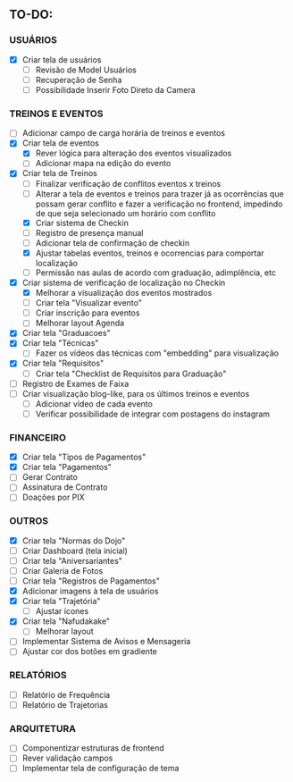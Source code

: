 ## TO-DO:

### USUÁRIOS

- [x] Criar tela de usuários
  - [ ] Revisão de Model Usuários
  - [ ] Recuperação de Senha
  - [ ] Possibilidade Inserir Foto Direto da Camera

### TREINOS E EVENTOS

- [ ] Adicionar campo de carga horária de treinos e eventos
- [x] Criar tela de eventos
  - [X] Rever lógica para alteração dos eventos visualizados
  - [ ] Adicionar mapa na edição do evento
- [x] Criar tela de Treinos
  - [ ] Finalizar verificação de conflitos eventos x treinos
  - [ ] Alterar a tela de eventos e treinos para trazer já as ocorrências que possam gerar conflito e fazer a verificação no frontend, impedindo de que seja selecionado um horário com conflito
  - [x] Criar sistema de Checkin
  - [ ] Registro de presença manual
  - [ ] Adicionar tela de confirmação de checkin
  - [x] Ajustar tabelas eventos, treinos e ocorrencias para comportar localização
  - [ ] Permissão nas aulas de acordo com graduação, adimplência, etc
- [x] Criar sistema de verificação de localização no Checkin
  - [x] Melhorar a visualização dos eventos mostrados
  - [ ] Criar tela "Visualizar evento"
  - [ ] Criar inscrição para eventos
  - [ ] Melhorar layout Agenda
- [x] Criar tela "Graduacoes"
- [x] Criar tela "Técnicas"
  - [ ] Fazer os vídeos das técnicas com "embedding" para visualização
- [x] Criar tela "Requisitos"
  - [ ] Criar tela "Checklist de Requisitos para Graduação"
- [ ] Registro de Exames de Faixa
- [ ] Criar visualização blog-like, para os últimos treinos e eventos
  - [ ] Adicionar vídeo de cada evento
  - [ ] Verificar possibilidade de integrar com postagens do instagram

### FINANCEIRO

- [x] Criar tela "Tipos de Pagamentos"
- [x] Criar tela "Pagamentos"
- [ ] Gerar Contrato
- [ ] Assinatura de Contrato
- [ ] Doações por PIX

### OUTROS

- [x] Criar tela "Normas do Dojo"
- [ ] Criar Dashboard (tela inicial)
- [ ] Criar tela "Aniversariantes"
- [ ] Criar Galeria de Fotos
- [ ] Criar tela "Registros de Pagamentos"
- [x] Adicionar imagens à tela de usuários
- [x] Criar tela "Trajetória"
  - [ ] Ajustar ícones
- [x] Criar tela "Nafudakake"
  - [ ] Melhorar layout
- [ ] Implementar Sistema de Avisos e Mensageria
- [ ] Ajustar cor dos botões em gradiente

### RELATÓRIOS

- [ ] Relatório de Frequência
- [ ] Relatório de Trajetorias

### ARQUITETURA

- [ ] Componentizar estruturas de frontend
- [ ] Rever validação campos
- [ ] Implementar tela de configuração de tema